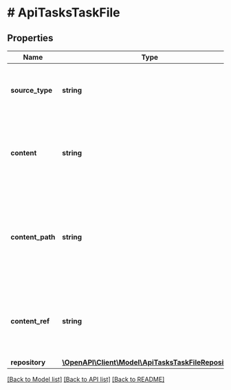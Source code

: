 # # ApiTasksTaskFile

## Properties

Name | Type | Description | Notes
------------ | ------------- | ------------- | -------------
**source_type** | **string** | File Source i.e. &#x60;local&#x60;, &#x60;repository&#x60;, &#x60;url&#x60;. Default is &#x60;local&#x60;. | [default to 'local']
**content** | **string** | File content, the script text. Only required when sourceType is &#x60;local&#x60;. | [optional]
**content_path** | **string** | Content Path, the repo file location or url. Required when sourceType is &#x60;repository&#x60; or &#x60;url&#x60;. | [optional]
**content_ref** | **string** | Content Ref, the branch/tag. Only used when sourceType is &#x60;repository&#x60;. | [optional]
**repository** | [**\OpenAPI\Client\Model\ApiTasksTaskFileRepository**](ApiTasksTaskFileRepository.md) |  | [optional]

[[Back to Model list]](../../README.md#models) [[Back to API list]](../../README.md#endpoints) [[Back to README]](../../README.md)
